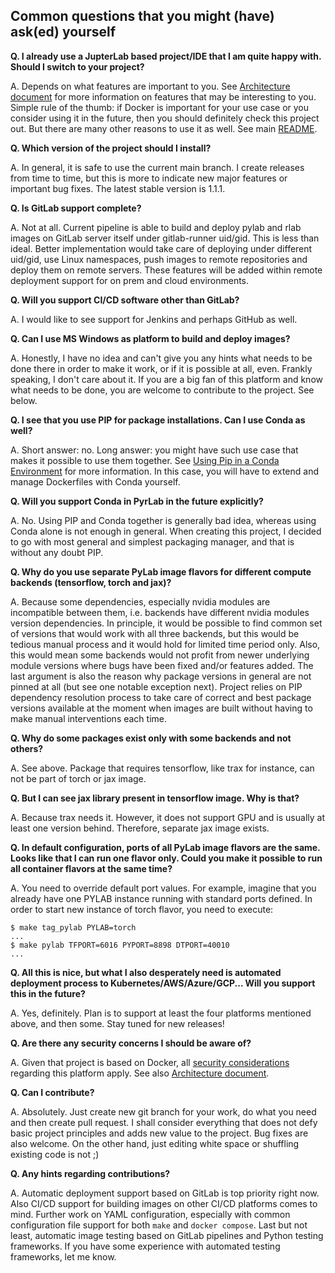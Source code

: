 ## Common questions that you might (have) ask(ed) yourself

**Q. I already use a JupterLab based project/IDE that I am quite happy with. Should I switch to your project?**

A. Depends on what features are important to you. See [Architecture document](Architecture.md) for more information on features that may be interesting to you. Simple rule of the thumb: if Docker is important for your use case or you consider using it in the future, then you should definitely check this project out. But there are many other reasons to use it as well. See main [README](../README.md).


**Q. Which version of the project should I install?**

A. In general, it is safe to use the current main branch. I create releases from time to time, but this is more to indicate new major features or important bug fixes. The latest stable version is 1.1.1.


**Q. Is GitLab support complete?**

A. Not at all. Current pipeline is able to build and deploy pylab and rlab images on GitLab server itself under gitlab-runner uid/gid. This is less than ideal. Better implementation would take care of deploying under different uid/gid, use Linux namespaces, push images to remote repositories and deploy them on remote servers. These features will be added within remote deployment support for on prem and cloud environments.


**Q. Will you support CI/CD software other than GitLab?**

A. I would like to see support for Jenkins and perhaps GitHub as well.


**Q. Can I use MS Windows as platform to build and deploy images?**

A. Honestly, I have no idea and can't give you any hints what needs to be done there in order to make it work, or if it is possible at all, even. Frankly speaking, I don't care about it. If you are a big fan of this platform and know what needs to be done, you are welcome to contribute to the project. See below.


**Q. I see that you use PIP for package installations. Can I use Conda as well?**

A. Short answer: no. Long answer: you might have such use case that makes it possible to use them together. See [Using Pip in a Conda Environment][1] for more information. In this case, you will have to extend and manage Dockerfiles with Conda yourself.


**Q. Will you support Conda in PyrLab in the future explicitly?**

A. No. Using PIP and Conda together is generally bad idea, whereas using Conda alone is not enough in general. When creating this project, I decided to go with most general and simplest packaging manager, and that is without any doubt PIP.


**Q. Why do you use separate PyLab image flavors for different compute backends (tensorflow, torch and jax)?**

A. Because some dependencies, especially nvidia modules are incompatible between them, i.e. backends have different nvidia modules version dependencies. In principle, it would be possible to find common set of versions that would work with all three backends, but this would be tedious manual process and it would hold for limited time period only. Also, this would mean some backends would not profit from newer underlying module versions where bugs have been fixed and/or features added. The last argument is also the reason why package versions in general are not pinned at all (but see one notable exception next). Project relies on PIP dependency resolution process to take care of correct and best package versions available at the moment when images are built without having to make manual interventions each time.


**Q. Why do some packages exist only with some backends and not others?**

A. See above. Package that requires tensorflow, like trax for instance, can not be part of torch or jax image.


**Q. But I can see jax library present in tensorflow image. Why is that?**

A. Because trax needs it. However, it does not support GPU and is usually at least one version behind. Therefore, separate jax image exists.


**Q. In default configuration, ports of all PyLab image flavors are the same. Looks like that I can run one flavor only. Could you make it possible to run all container flavors at the same time?**

A. You need to override default port values. For example, imagine that you already have one PYLAB instance running with standard ports defined. In order to start new instance of torch flavor, you need to execute:

```
$ make tag_pylab PYLAB=torch
...
$ make pylab TFPORT=6016 PYPORT=8898 DTPORT=40010
...
```


**Q. All this is nice, but what I also desperately need is automated deployment process to Kubernetes/AWS/Azure/GCP... Will you support this in the future?**

A. Yes, definitely. Plan is to support at least the four platforms mentioned above, and then some. Stay tuned for new releases!


**Q. Are there any security concerns I should be aware of?**

A. Given that project is based on Docker, all [security considerations][2] regarding this platform apply. See also [Architecture document](Architecture.md).


**Q. Can I contribute?**

A. Absolutely. Just create new git branch for your work, do what you need and then create pull request. I shall consider everything that does not defy basic project principles and adds new value to the project. Bug fixes are also welcome. On the other hand, just editing white space or shuffling existing code is not ;)


**Q. Any hints regarding contributions?**

A. Automatic deployment support based on GitLab is top priority right now. Also CI/CD support for building images on other CI/CD platforms comes to mind. Further work on YAML configuration, especially with common configuration file support for both `make` and `docker compose`. Last but not least, automatic image testing based on GitLab pipelines and Python testing frameworks. If you have some experience with automated testing frameworks, let me know.


[1]: <https://www.anaconda.com/blog/using-pip-in-a-conda-environment> (Using Pip in a Conda Environment)

[2]: <https://docs.docker.com/engine/security/> (Docker security)
